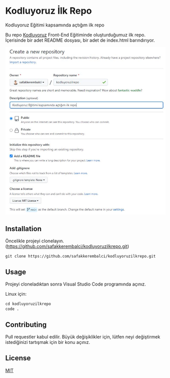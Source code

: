 # **Kodluyoruz İlk Repo**
Kodluyoruz Eğitimi kapsamında açtığım ilk repo

Bu repo [Kodluyoruz](https://www.kodluyoruz.org/) Front-End Eğitiminde oluşturduğumuz ilk repo. İçerisinde bir adet README dosyası, bir adet de index.html barındırıyor.

![](https://github.com/safakkerembalci/kodluyoruzilkrepo/blob/main/task.JPG?raw=true)

## **Installation**
Öncelikle projeyi clonelayın. (https://github.com/safakkerembalci/kodluyoruzilkrepo.git)

```
git clone https://github.com/safakkerembalci/kodluyoruzilkrepo.git
```

## **Usage**
Projeyi cloneladıktan sonra Visual Studio Code programında açınız.

Linux için: 

```
cd kodluyoruzilkrepo 
code .
```
## **Contributing**
Pull requestler kabul edilir. Büyük değişiklikler için, lütfen neyi değiştirmek istediğinizi tartışmak için bir konu açınız.

## **License**

[MIT](https://choosealicense.com/licenses/mit/)
